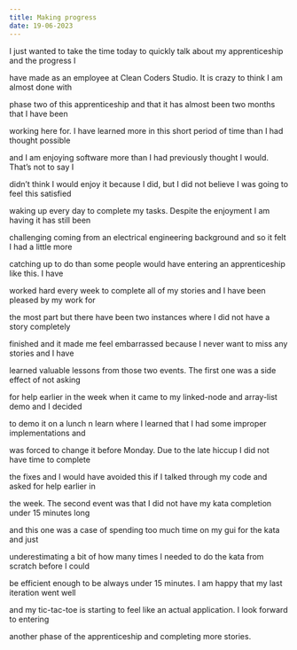```yaml
---
title: Making progress
date: 19-06-2023
---
```



   I just wanted to take the time today to quickly talk about my apprenticeship and the progress I 

have made as an employee at Clean Coders Studio. It is crazy to think I am almost done with 

phase two of this apprenticeship and that it has almost been two months that I have been 

working here for. I have learned more in this short period of time than I had thought possible 

and I am enjoying software more than I had previously thought I would. That’s not to say I 

didn’t think I would enjoy it because I did, but I did not believe I was going to feel this satisfied 

waking up every day to complete my tasks. Despite the enjoyment I am having it has still been 

challenging coming from an electrical engineering background and so it felt I had a little more 

catching up to do than some people would have entering an apprenticeship like this. I have 

worked hard every week to complete all of my stories and I  have been pleased by my work for 

the most part but there have been two instances where I did not have a story completely 

finished and it made me feel embarrassed because I never want to miss any stories and I have 

learned valuable lessons from those two events. The first one was a side effect of not asking 

for help earlier in the week when it came to my linked-node and array-list demo and I decided 

to demo it on a lunch n learn where I learned that I had some improper implementations and 

was forced to change it before Monday. Due to the late hiccup I did not have time to complete 

the fixes and I would have avoided this if I talked through my code and asked for help earlier in 

the week. The second event was that I did not have my kata completion under 15 minutes long 

and this one was a case of spending too much time on my gui for the kata and just 

underestimating a bit of how many times I needed to do the kata from scratch before I could 

be efficient enough to be always under 15 minutes. I am happy that my last iteration went well 

and my tic-tac-toe is starting to feel like an actual application. I look forward to entering 

another phase of the apprenticeship and completing more stories. 

